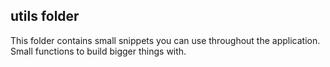 ## utils folder

This folder contains small snippets you can use throughout the application. Small functions to build bigger things with.
